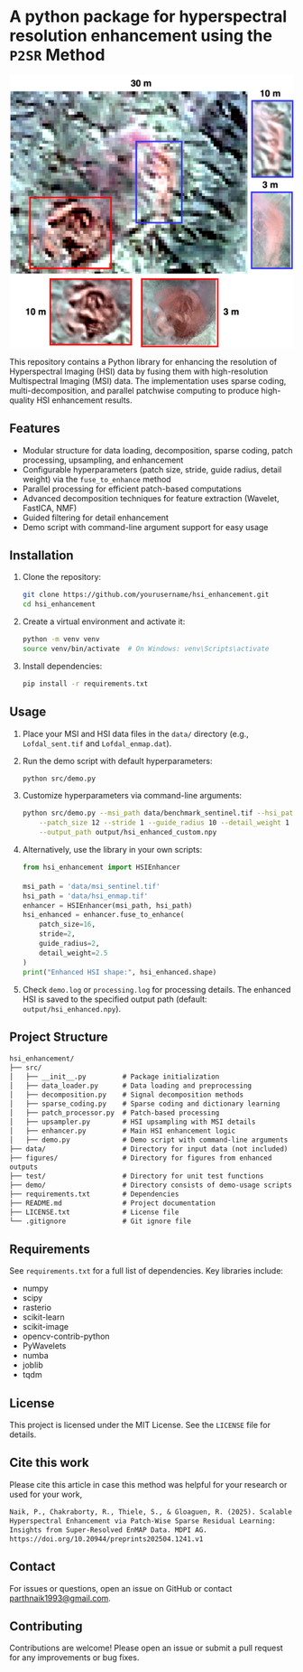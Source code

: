 # A python package for hyperspectral resolution enhancement using the `P2SR` Method

![Output](figures/fig1.png)

This repository contains a Python library for enhancing the resolution of Hyperspectral Imaging (HSI) data by fusing them with high-resolution Multispectral Imaging (MSI) data. The implementation uses sparse coding, multi-decomposition, and parallel patchwise computing to produce high-quality HSI enhancement results.

## Features
- Modular structure for data loading, decomposition, sparse coding, patch processing, upsampling, and enhancement
- Configurable hyperparameters (patch size, stride, guide radius, detail weight) via the `fuse_to_enhance` method
- Parallel processing for efficient patch-based computations
- Advanced decomposition techniques for feature extraction (Wavelet, FastICA, NMF)
- Guided filtering for detail enhancement
- Demo script with command-line argument support for easy usage

## Installation

1. Clone the repository:
   ```bash
   git clone https://github.com/yourusername/hsi_enhancement.git
   cd hsi_enhancement
   ```

2. Create a virtual environment and activate it:
   ```bash
   python -m venv venv
   source venv/bin/activate  # On Windows: venv\Scripts\activate
   ```

3. Install dependencies:
   ```bash
   pip install -r requirements.txt
   ```

## Usage

1. Place your MSI and HSI data files in the `data/` directory (e.g., `Lofdal_sent.tif` and `Lofdal_enmap.dat`).

2. Run the demo script with default hyperparameters:
   ```bash
   python src/demo.py
   ```

3. Customize hyperparameters via command-line arguments:
   ```bash
   python src/demo.py --msi_path data/benchmark_sentinel.tif --hsi_path data/benchmark_enmap.tif \
       --patch_size 12 --stride 1 --guide_radius 10 --detail_weight 1 \
       --output_path output/hsi_enhanced_custom.npy
   ```

4. Alternatively, use the library in your own scripts:
   ```python
   from hsi_enhancement import HSIEnhancer

   msi_path = 'data/msi_sentinel.tif'
   hsi_path = 'data/hsi_enmap.tif'
   enhancer = HSIEnhancer(msi_path, hsi_path)
   hsi_enhanced = enhancer.fuse_to_enhance(
       patch_size=16,
       stride=2,
       guide_radius=2,
       detail_weight=2.5
   )
   print("Enhanced HSI shape:", hsi_enhanced.shape)
   ```

5. Check `demo.log` or `processing.log` for processing details. The enhanced HSI is saved to the specified output path (default: `output/hsi_enhanced.npy`).

## Project Structure
```
hsi_enhancement/
├── src/
│   ├── __init__.py         # Package initialization
│   ├── data_loader.py      # Data loading and preprocessing
│   ├── decomposition.py    # Signal decomposition methods
│   ├── sparse_coding.py    # Sparse coding and dictionary learning
│   ├── patch_processor.py  # Patch-based processing
│   ├── upsampler.py        # HSI upsampling with MSI details
│   ├── enhancer.py         # Main HSI enhancement logic
│   ├── demo.py             # Demo script with command-line arguments
├── data/                   # Directory for input data (not included) 
├── figures/                # Directory for figures from enhanced outputs
├── test/                   # Directory for unit test functions
├── demo/                   # Directory consists of demo-usage scripts
├── requirements.txt        # Dependencies
├── README.md               # Project documentation
├── LICENSE.txt             # License file
└── .gitignore              # Git ignore file
```

## Requirements
See `requirements.txt` for a full list of dependencies. Key libraries include:
- numpy
- scipy
- rasterio
- scikit-learn
- scikit-image
- opencv-contrib-python
- PyWavelets
- numba
- joblib
- tqdm

## License
This project is licensed under the MIT License. See the `LICENSE` file for details.

## Cite this work

Please cite this article in case this method was helpful for your research or used for your work,

```Citation
Naik, P., Chakraborty, R., Thiele, S., & Gloaguen, R. (2025). Scalable Hyperspectral Enhancement via Patch-Wise Sparse Residual Learning: Insights from Super-Resolved EnMAP Data. MDPI AG. https://doi.org/10.20944/preprints202504.1241.v1
```

## Contact

For issues or questions, open an issue on GitHub or contact [parthnaik1993@gmail.com](mailto:parthnaik1993@gmail.com).

## Contributing
Contributions are welcome! Please open an issue or submit a pull request for any improvements or bug fixes.
